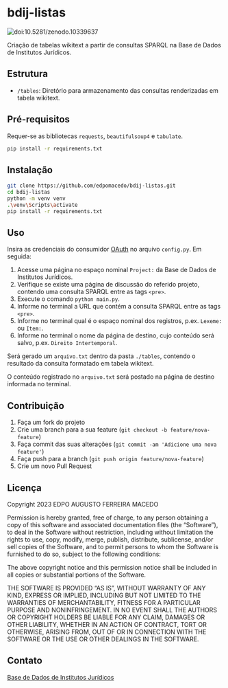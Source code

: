 # bdij-listas

![doi:10.5281/zenodo.10339637](https://zenodo.org/badge/DOI/10.5281/zenodo.10339637.svg)

Criação de tabelas wikitext a partir de consultas SPARQL na Base de Dados de Institutos Jurídicos.

## Estrutura

- `/tables`: Diretório para armazenamento das consultas renderizadas em tabela wikitext.

## Pré-requisitos

Requer-se as bibliotecas `requests`, `beautifulsoup4` e `tabulate`.

```bash
pip install -r requirements.txt
```

## Instalação

```bash
git clone https://github.com/edpomacedo/bdij-listas.git
cd bdij-listas
python -m venv venv
.\venv\Scripts\activate
pip install -r requirements.txt
```

## Uso

Insira as credenciais do consumidor [OAuth](https://web.bdij.com.br/wiki/Special:OAuthListConsumers) no arquivo `config.py`. Em seguida:

1. Acesse uma página no espaço nominal `Project:` da Base de Dados de Institutos Jurídicos.
2. Verifique se existe uma página de discussão do referido projeto, contendo uma consulta SPARQL entre as tags `<pre>`.
3. Execute o comando `python main.py`.
4. Informe no terminal a URL que contém a consulta SPARQL entre as tags `<pre>`.
5. Informe no terminal qual é o espaço nominal dos registros, p.ex. `Lexeme:` ou `Item:`.
6. Informe no terminal o nome da página de destino, cujo conteúdo será salvo, p.ex. `Direito Intertemporal`.

Será gerado um `arquivo.txt` dentro da pasta `./tables`, contendo o resultado da consulta formatado em tabela wikitext.

O conteúdo registrado no `arquivo.txt` será postado na página de destino informada no terminal.

## Contribuição

1. Faça um fork do projeto
2. Crie uma branch para a sua feature (`git checkout -b feature/nova-feature`)
3. Faça commit das suas alterações (`git commit -am 'Adicione uma nova feature'`)
4. Faça push para a branch (`git push origin feature/nova-feature`)
5. Crie um novo Pull Request

## Licença

Copyright 2023 EDPO AUGUSTO FERREIRA MACEDO

Permission is hereby granted, free of charge, to any person obtaining a copy of this software and associated documentation files (the “Software”), to deal in the Software without restriction, including without limitation the rights to use, copy, modify, merge, publish, distribute, sublicense, and/or sell copies of the Software, and to permit persons to whom the Software is furnished to do so, subject to the following conditions:

The above copyright notice and this permission notice shall be included in all copies or substantial portions of the Software.

THE SOFTWARE IS PROVIDED “AS IS”, WITHOUT WARRANTY OF ANY KIND, EXPRESS OR IMPLIED, INCLUDING BUT NOT LIMITED TO THE WARRANTIES OF MERCHANTABILITY, FITNESS FOR A PARTICULAR PURPOSE AND NONINFRINGEMENT. IN NO EVENT SHALL THE AUTHORS OR COPYRIGHT HOLDERS BE LIABLE FOR ANY CLAIM, DAMAGES OR OTHER LIABILITY, WHETHER IN AN ACTION OF CONTRACT, TORT OR OTHERWISE, ARISING FROM, OUT OF OR IN CONNECTION WITH THE SOFTWARE OR THE USE OR OTHER DEALINGS IN THE SOFTWARE.

## Contato

[Base de Dados de Institutos Jurídicos](https://github.com/bdij)